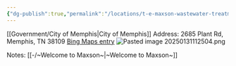```yaml
---
{"dg-publish":true,"permalink":"/locations/t-e-maxson-wastewater-treatment-plant/","noteIcon":"","created":"2025-05-20T09:18:16.469-05:00"}
---
```


[[Government/City of Memphis\|City of Memphis]]
Address: 2685 Plant Rd, Memphis, TN 38109
[Bing Maps entry](https://www.bing.com/maps?&ty=18&q=2685%20Plant%20Rd%2C%20Memphis%2C%20TN%2038109&ss=ypid.YN817x13900890&mb=35.079179~-90.167134~35.065552~-90.140784&description=2685%20Plant%20Rd%2C%20Memphis%2C%20TN%2038109%C2%B7Water%20purification%20services&cardbg=%23F98745&dt=1738346400000&tt=T.E.%20Maxson%20WWTF%20Offices&tsts0=%2526ty%253D18%2526q%253D2685%252520Plant%252520Rd%25252C%252520Memphis%25252C%252520TN%25252038109%2526ss%253Dypid.YN817x13900890%2526mb%253D35.079179~-90.167134~35.065552~-90.140784%2526description%253D2685%252520Plant%252520Rd%25252C%252520Memphis%25252C%252520TN%25252038109%2525C2%2525B7Water%252520purification%252520services%2526cardbg%253D%252523F98745%2526dt%253D1738346400000&tstt0=T.E.%20Maxson%20WWTF%20Offices&cp=35.069605~-90.155666&lvl=21.562435&style=h&pi=0&ftst=0&ftics=False&v=2&sV=2&form=S00027)
![Pasted image 20250131112504.png](/img/user/Pasted%20image%2020250131112504.png)

Notes: [[-/~Welcome to Maxson~\|~Welcome to Maxson~]]